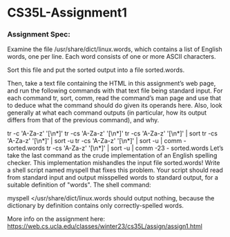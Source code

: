 # CS35L-Assignment1
### Assignment Spec: 
Examine the file /usr/share/dict/linux.words, which contains a list of English words, one per line. Each word consists of one or more ASCII characters.

Sort this file and put the sorted output into a file sorted.words.

Then, take a text file containing the HTML in this assignment’s web page, and run the following commands with that text file being standard input. For each command tr, sort, comm, read the command’s man page and use that to deduce what the command should do given its operands here. Also, look generally at what each command outputs (in particular, how its output differs from that of the previous command), and why.

tr -c 'A-Za-z' '[\n*]'
tr -cs 'A-Za-z' '[\n*]'
tr -cs 'A-Za-z' '[\n*]' | sort
tr -cs 'A-Za-z' '[\n*]' | sort -u
tr -cs 'A-Za-z' '[\n*]' | sort -u | comm - sorted.words
tr -cs 'A-Za-z' '[\n*]' | sort -u | comm -23 - sorted.words
Let’s take the last command as the crude implementation of an English spelling checker. This implementation mishandles the input file sorted.words! Write a shell script named myspell that fixes this problem. Your script should read from standard input and output misspelled words to standard output, for a suitable definition of "words". The shell command:

myspell </usr/share/dict/linux.words
should output nothing, because the dictionary by definition contains only correctly-spelled words.

More info on the assignment here: 
https://web.cs.ucla.edu/classes/winter23/cs35L/assign/assign1.html 
